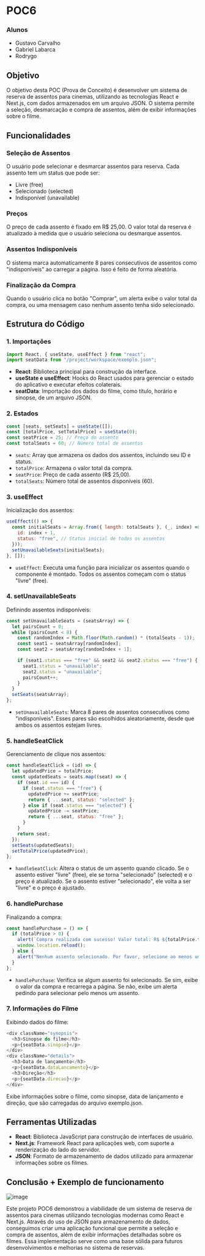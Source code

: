 # POC6

### Alunos
- Gustavo Carvalho
- Gabriel Labarca
- Rodrygo

## Objetivo
O objetivo desta POC (Prova de Conceito) é desenvolver um sistema de reserva de assentos para cinemas, utilizando as tecnologias React e Next.js, com dados armazenados em um arquivo JSON. O sistema permite a seleção, desmarcação e compra de assentos, além de exibir informações sobre o filme.

## Funcionalidades

### Seleção de Assentos
O usuário pode selecionar e desmarcar assentos para reserva. Cada assento tem um status que pode ser:
- Livre (free)
- Selecionado (selected)
- Indisponível (unavailable)

### Preços
O preço de cada assento é fixado em R$ 25,00. O valor total da reserva é atualizado à medida que o usuário seleciona ou desmarque assentos.

### Assentos Indisponíveis
O sistema marca automaticamente 8 pares consecutivos de assentos como "indisponíveis" ao carregar a página. Isso é feito de forma aleatória.

### Finalização da Compra
Quando o usuário clica no botão "Comprar", um alerta exibe o valor total da compra, ou uma mensagem caso nenhum assento tenha sido selecionado.

## Estrutura do Código

### 1. Importações
```javascript
import React, { useState, useEffect } from "react";
import seatData from "/project/workspace/exemplo.json";
```
- **React**: Biblioteca principal para construção da interface.
- **useState e useEffect**: Hooks do React usados para gerenciar o estado do aplicativo e executar efeitos colaterais.
- **seatData**: Importação dos dados do filme, como título, horário e sinopse, de um arquivo JSON.

### 2. Estados
```javascript
const [seats, setSeats] = useState([]);
const [totalPrice, setTotalPrice] = useState(0);
const seatPrice = 25; // Preço do assento
const totalSeats = 60; // Número total de assentos
```
- `seats`: Array que armazena os dados dos assentos, incluindo seu ID e status.
- `totalPrice`: Armazena o valor total da compra.
- `seatPrice`: Preço de cada assento (R$ 25,00).
- `totalSeats`: Número total de assentos disponíveis (60).

### 3. useEffect
Inicialização dos assentos:
```javascript
useEffect(() => {
  const initialSeats = Array.from({ length: totalSeats }, (_, index) => ({
    id: index + 1,
    status: "free", // Status inicial de todos os assentos
  }));
  setUnavailableSeats(initialSeats);
}, []);
```
- `useEffect`: Executa uma função para inicializar os assentos quando o componente é montado. Todos os assentos começam com o status "livre" (free).

### 4. setUnavailableSeats
Definindo assentos indisponíveis:
```javascript
const setUnavailableSeats = (seatsArray) => {
  let pairsCount = 0;
  while (pairsCount < 8) {
    const randomIndex = Math.floor(Math.random() * (totalSeats - 1));
    const seat1 = seatsArray[randomIndex];
    const seat2 = seatsArray[randomIndex + 1];

    if (seat1.status === "free" && seat2 && seat2.status === "free") {
      seat1.status = "unavailable";
      seat2.status = "unavailable";
      pairsCount++;
    }
  }
  setSeats(seatsArray);
};
```
- `setUnavailableSeats`: Marca 8 pares de assentos consecutivos como "indisponíveis". Esses pares são escolhidos aleatoriamente, desde que ambos os assentos estejam livres.

### 5. handleSeatClick
Gerenciamento de clique nos assentos:
```javascript
const handleSeatClick = (id) => {
  let updatedPrice = totalPrice;
  const updatedSeats = seats.map((seat) => {
    if (seat.id === id) {
      if (seat.status === "free") {
        updatedPrice += seatPrice;
        return { ...seat, status: "selected" };
      } else if (seat.status === "selected") {
        updatedPrice -= seatPrice;
        return { ...seat, status: "free" };
      }
    }
    return seat;
  });
  setSeats(updatedSeats);
  setTotalPrice(updatedPrice);
};
```
- `handleSeatClick`: Altera o status de um assento quando clicado. Se o assento estiver "livre" (free), ele se torna "selecionado" (selected) e o preço é atualizado. Se o assento estiver "selecionado", ele volta a ser "livre" e o preço é ajustado.

### 6. handlePurchase
Finalizando a compra:
```javascript
const handlePurchase = () => {
  if (totalPrice > 0) {
    alert(`Compra realizada com sucesso! Valor total: R$ ${totalPrice.toFixed(2).replace(".", ",")}`);
    window.location.reload();
  } else {
    alert("Nenhum assento selecionado. Por favor, selecione ao menos um assento para realizar a compra.");
  }
};
```
- `handlePurchase`: Verifica se algum assento foi selecionado. Se sim, exibe o valor da compra e recarrega a página. Se não, exibe um alerta pedindo para selecionar pelo menos um assento.

### 7. Informações do Filme
Exibindo dados do filme:
```javascript
<div className="synopsis">
  <h3>Sinopse do filme</h3>
  <p>{seatData.sinopse}</p>
</div>
<div className="details">
  <h3>Data de lançamento</h3>
  <p>{seatData.dataLancamento}</p>
  <h3>Direção</h3>
  <p>{seatData.direcao}</p>
</div>
```
Exibe informações sobre o filme, como sinopse, data de lançamento e direção, que são carregadas do arquivo exemplo.json.

## Ferramentas Utilizadas
- **React**: Biblioteca JavaScript para construção de interfaces de usuário.
- **Next.js**: Framework React para aplicações web, com suporte a renderização do lado do servidor.
- **JSON**: Formato de armazenamento de dados utilizado para armazenar informações sobre os filmes.

## Conclusão + Exemplo de funcionamento

![image](https://github.com/user-attachments/assets/7a8d91d6-7a8c-4ed5-950f-83a7df6fa250)

Este projeto POC6 demonstrou a viabilidade de um sistema de reserva de assentos para cinemas utilizando tecnologias modernas como React e Next.js. Através do uso de JSON para armazenamento de dados, conseguimos criar uma aplicação funcional que permite a seleção e compra de assentos, além de exibir informações detalhadas sobre os filmes. Essa implementação serve como uma base sólida para futuros desenvolvimentos e melhorias no sistema de reservas.
